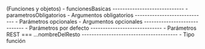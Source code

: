 (Funciones y objetos)
    - funcionesBasicas
    -----------------------------
    - parametrosObligatorios
        - Argumentos obligatorios
    -----------------------------
    - Parámetros opcionales
        - Argumentos opcionales
    -----------------------------
    - Parámetros por defecto
    -----------------------------
    - Parámetros REST === ...nombreDelResto
    ---------------------------------------
    - Tipo función